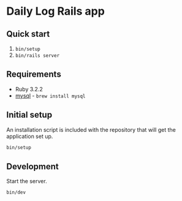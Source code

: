 # Daily Log Rails app

## Quick start

1. `bin/setup`
1. `bin/rails server`

## Requirements

* Ruby 3.2.2
* [mysql](https://dev.mysql.com) - `brew install mysql`

## Initial setup

An installation script is included with the repository that will get the application set up.

```bash
bin/setup
```

## Development

Start the server.

```bash
bin/dev
```
